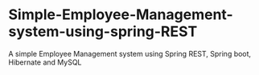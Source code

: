 # Simple-Employee-Management-system-using-spring-REST
A simple Employee Management system using Spring REST, Spring boot, Hibernate and MySQL
